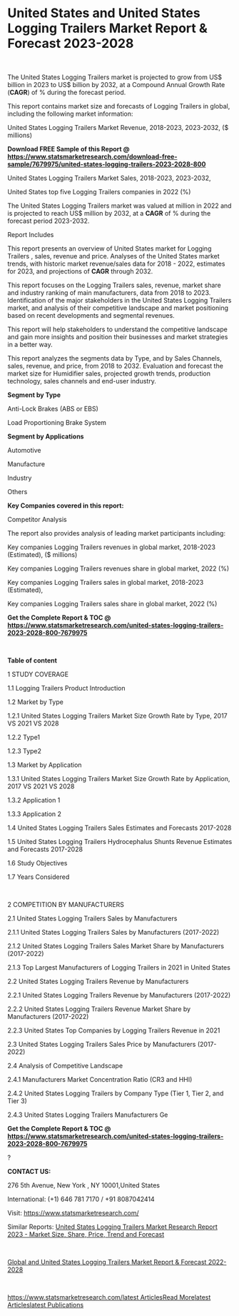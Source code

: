 <h1>United States and United States Logging Trailers Market Report & Forecast 2023-2028</h1><br/><p>The United States Logging Trailers market is projected to grow from US$ billion in 2023 to US$ billion by 2032, at a Compound Annual Growth Rate (<strong>CAGR</strong>) of % during the forecast period.</p>
 
 
 
 <p>This report contains market size and forecasts of Logging Trailers in global, including the following market information:</p>
 
 
 
 <p>United States Logging Trailers Market Revenue, 2018-2023, 2023-2032, ($ millions)</p>
 
 
 
 <p><strong>Download FREE Sample of this Report @ <a href="https://www.statsmarketresearch.com/download-free-sample/7679975/united-states-logging-trailers-2023-2028-800">https://www.statsmarketresearch.com/download-free-sample/7679975/united-states-logging-trailers-2023-2028-800</a></strong></p>
 
 
 
 <p>United States Logging Trailers Market Sales, 2018-2023, 2023-2032,</p>
 
 
 
 <p>United States top five Logging Trailers companies in 2022 (%)</p>
 
 
 
 <p>The United States Logging Trailers market was valued at million in 2022 and is projected to reach US$ million by 2032, at a <strong>CAGR</strong> of % during the forecast period 2023-2032.</p>
 
 
 
 <p>Report Includes</p>
 
 
 
 <p>This report presents an overview of United States market for Logging Trailers , sales, revenue and price. Analyses of the United States market trends, with historic market revenue/sales data for 2018 - 2022, estimates for 2023, and projections of <strong>CAGR</strong> through 2032.</p>
 
 
 
 <p>This report focuses on the Logging Trailers sales, revenue, market share and industry ranking of main manufacturers, data from 2018 to 2023. Identification of the major stakeholders in the United States Logging Trailers market, and analysis of their competitive landscape and market positioning based on recent developments and segmental revenues.</p>
 
 
 
 <p>This report will help stakeholders to understand the competitive landscape and gain more insights and position their businesses and market strategies in a better way.</p>
 
 
 
 <p>This report analyzes the segments data by Type, and by Sales Channels, sales, revenue, and price, from 2018 to 2032. Evaluation and forecast the market size for Humidifier sales, projected growth trends, production technology, sales channels and end-user industry.</p>
 
 
 
 <p><strong>Segment by Type</strong></p>
 
 
 
 <p>Anti-Lock Brakes (ABS or EBS)</p>
 
 
 
 <p>Load Proportioning Brake System</p>
 
 
 
 <p><strong>Segment <strong><strong>by Applications</strong></strong></strong></p>
 
 
 
 <p>Automotive</p>
 
 
 
 <p>Manufacture</p>
 
 
 
 <p>Industry</p>
 
 
 
 <p>Others</p>
 
 
 
 <p><strong>Key Companies covered in this report:</strong></p>
 
 
 
 <p>Competitor Analysis</p>
 
 
 
 <p>The report also provides analysis of leading market participants including:</p>
 
 
 
 <p>Key companies Logging Trailers revenues in global market, 2018-2023 (Estimated), ($ millions)</p>
 
 
 
 <p>Key companies Logging Trailers revenues share in global market, 2022 (%)</p>
 
 
 
 <p>Key companies Logging Trailers sales in global market, 2018-2023 (Estimated),</p>
 
 
 
 <p>Key companies Logging Trailers sales share in global market, 2022 (%)</p>
 
 
 
 <div><b>Get the Complete Report & TOC @ <a href="https://www.statsmarketresearch.com/united-states-logging-trailers-2023-2028-800-7679975">https://www.statsmarketresearch.com/united-states-logging-trailers-2023-2028-800-7679975</a></b></div>
 
 
 
 <p><br />
 
 <b>Table of content</b></p>
 
 
 
 <p>1 STUDY COVERAGE<br />
 
 1.1 Logging Trailers Product Introduction<br />
 
 1.2 Market by Type<br />
 
 1.2.1 United States Logging Trailers Market Size Growth Rate by Type, 2017 VS 2021 VS 2028<br />
 
 1.2.2 Type1<br />
 
 1.2.3 Type2<br />
 
 1.3 Market by Application<br />
 
 1.3.1 United States Logging Trailers Market Size Growth Rate by Application, 2017 VS 2021 VS 2028<br />
 
 1.3.2 Application 1<br />
 
 1.3.3 Application 2<br />
 
 1.4 United States Logging Trailers Sales Estimates and Forecasts 2017-2028<br />
 
 1.5 United States Logging Trailers Hydrocephalus Shunts Revenue Estimates and Forecasts 2017-2028<br />
 
 1.6 Study Objectives<br />
 
 1.7 Years Considered<br />
 
 <br />
 
 2 COMPETITION BY MANUFACTURERS<br />
 
 2.1 United States Logging Trailers Sales by Manufacturers<br />
 
 2.1.1 United States Logging Trailers Sales by Manufacturers (2017-2022)<br />
 
 2.1.2 United States Logging Trailers Sales Market Share by Manufacturers (2017-2022)<br />
 
 2.1.3 Top Largest Manufacturers of Logging Trailers in 2021 in United States<br />
 
 2.2 United States Logging Trailers Revenue by Manufacturers<br />
 
 2.2.1 United States Logging Trailers Revenue by Manufacturers (2017-2022)<br />
 
 2.2.2 United States Logging Trailers Revenue Market Share by Manufacturers (2017-2022)<br />
 
 2.2.3 United States Top Companies by Logging Trailers Revenue in 2021<br />
 
 2.3 United States Logging Trailers Sales Price by Manufacturers (2017-2022)<br />
 
 2.4 Analysis of Competitive Landscape<br />
 
 2.4.1 Manufacturers Market Concentration Ratio (CR3 and HHI)<br />
 
 2.4.2 United States Logging Trailers by Company Type (Tier 1, Tier 2, and Tier 3)<br />
 
 2.4.3 United States Logging Trailers Manufacturers Ge</p>
 
 
 
 <div><b>Get the Complete Report & TOC @ <a href="https://www.statsmarketresearch.com/united-states-logging-trailers-2023-2028-800-7679975">https://www.statsmarketresearch.com/united-states-logging-trailers-2023-2028-800-7679975</a></b></div>
 
 
 
 <p>? </p>
 
 
 
 <p><b>CONTACT US:</b><br />
 
 276 5th Avenue, New York , NY 10001,United States<br />
 
 International: (+1) 646 781 7170 / +91 8087042414<br />
 
 Visit: <a href="https://www.statsmarketresearch.com/">https://www.statsmarketresearch.com/</a><br />
 
 Similar Reports: <a href="https://www.statsmarketresearch.com/united-states-logging-trailers-2023-2028-800-7679975">United States Logging Trailers Market Research Report 2023 - Market Size, Share, Price, Trend and Forecast</a><br />
 
 <br />
 
 <a href="https://www.statsmarketresearch.com/united-states-logging-trailers-2023-2028-800-7679975">Global and United States Logging Trailers Market Report & Forecast 2022-2028</a><br />
 
 <br />
 
 <a href="https://gyeongbokgung.com">https://www.statsmarketresearch.com/</a><a href="https://hallyeomaritime.com">latest Articles</a><a href="https://jingwansa.com">Read More</a><a href="https://nguoiviet.jp/">latest Articles</a><a href="https://www.intelmarketresearch.com/">latest Publications</a></p>